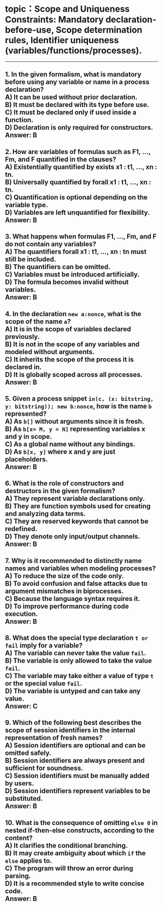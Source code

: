 # topic：Scope and Uniqueness Constraints: Mandatory declaration-before-use, Scope determination rules, Identifier uniqueness (variables/functions/processes).

---
**1. In the given formalism, what is mandatory before using any variable or name in a process declaration?**  
A) It can be used without prior declaration.  
B) It must be declared with its type before use.  
C) It must be declared only if used inside a function.  
D) Declaration is only required for constructors.  
**Answer:** B  
---

**2. How are variables of formulas such as F1, ..., Fm, and F quantified in the clauses?**  
A) Existentially quantified by exists x1 : t1, ..., xn : tn.  
B) Universally quantified by forall x1 : t1, ..., xn : tn.  
C) Quantification is optional depending on the variable type.  
D) Variables are left unquantified for flexibility.  
**Answer:** B  
---

**3. What happens when formulas F1, ..., Fm, and F do not contain any variables?**  
A) The quantifiers forall x1 : t1, ..., xn : tn must still be included.  
B) The quantifiers can be omitted.  
C) Variables must be introduced artificially.  
D) The formula becomes invalid without variables.  
**Answer:** B  
---

**4. In the declaration `new a:nonce`, what is the scope of the name `a`?**  
A) It is in the scope of variables declared previously.  
B) It is not in the scope of any variables and modeled without arguments.  
C) It inherits the scope of the process it is declared in.  
D) It is globally scoped across all processes.  
**Answer:** B  
---

**5. Given a process snippet `in(c, (x: bitstring, y: bitstring)); new b:nonce`, how is the name `b` represented?**  
A) As `b[]` without arguments since it is fresh.  
B) As `b[x= M, y = N]` representing variables x and y in scope.  
C) As a global name without any bindings.  
D) As `b[x, y]` where x and y are just placeholders.  
**Answer:** B  
---

**6. What is the role of constructors and destructors in the given formalism?**  
A) They represent variable declarations only.  
B) They are function symbols used for creating and analyzing data terms.  
C) They are reserved keywords that cannot be redefined.  
D) They denote only input/output channels.  
**Answer:** B  
---

**7. Why is it recommended to distinctly name names and variables when modeling processes?**  
A) To reduce the size of the code only.  
B) To avoid confusion and false attacks due to argument mismatches in biprocesses.  
C) Because the language syntax requires it.  
D) To improve performance during code execution.  
**Answer:** B  
---

**8. What does the special type declaration `t or fail` imply for a variable?**  
A) The variable can never take the value `fail`.  
B) The variable is only allowed to take the value `fail`.  
C) The variable may take either a value of type `t` or the special value `fail`.  
D) The variable is untyped and can take any value.  
**Answer:** C  
---

**9. Which of the following best describes the scope of session identifiers in the internal representation of fresh names?**  
A) Session identifiers are optional and can be omitted safely.  
B) Session identifiers are always present and sufficient for soundness.  
C) Session identifiers must be manually added by users.  
D) Session identifiers represent variables to be substituted.  
**Answer:** B  
---

**10. What is the consequence of omitting `else 0` in nested if-then-else constructs, according to the content?**  
A) It clarifies the conditional branching.  
B) It may create ambiguity about which `if` the `else` applies to.  
C) The program will throw an error during parsing.  
D) It is a recommended style to write concise code.  
**Answer:** B  
---